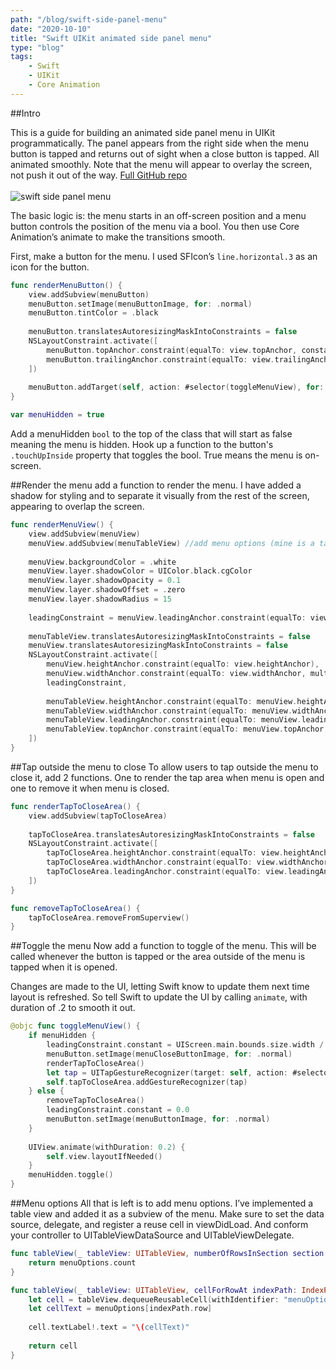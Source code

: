 ```yaml
---
path: "/blog/swift-side-panel-menu"
date: "2020-10-10"
title: "Swift UIKit animated side panel menu"
type: "blog"
tags:
    - Swift
    - UIKit
    - Core Animation
---
```


##Intro

This is a guide for building an animated side panel menu in UIKit programmatically. The panel appears from the right side when the menu button is tapped and returns out of sight when a close button is tapped. All animated smoothly. Note that the menu will appear to overlay the screen, not push it out of the way. [Full GitHub repo](https://github.com/TrevPennington/swift-side-panel-menu)
<br></br>
![swift side panel menu](/sidepanel.gif)

The basic logic is: the menu starts in an off-screen position and a menu button controls the position of the menu via a bool. You then use Core Animation’s animate to make the transitions smooth. 

First, make a button for the menu. I used SFIcon’s `line.horizontal.3` as an icon for the button. 

```swift
func renderMenuButton() {
    view.addSubview(menuButton)
    menuButton.setImage(menuButtonImage, for: .normal)
    menuButton.tintColor = .black
    
    menuButton.translatesAutoresizingMaskIntoConstraints = false
    NSLayoutConstraint.activate([
        menuButton.topAnchor.constraint(equalTo: view.topAnchor, constant: 40),
        menuButton.trailingAnchor.constraint(equalTo: view.trailingAnchor, constant: -30)
    ])
    
    menuButton.addTarget(self, action: #selector(toggleMenuView), for: .touchUpInside)
}
```

```swift
var menuHidden = true
```
Add a menuHidden `bool` to the top of the class that will start as false meaning the menu is hidden. Hook up a function to the button's `.touchUpInside` property that toggles the bool. True means the menu is on-screen. 

##Render the menu
add a function to render the menu. I have added a shadow for styling and to separate it visually from the rest of the screen, appearing to overlap the screen.

```swift
func renderMenuView() {
    view.addSubview(menuView)
    menuView.addSubview(menuTableView) //add menu options (mine is a table view, defined later in this guide)
    
    menuView.backgroundColor = .white
    menuView.layer.shadowColor = UIColor.black.cgColor
    menuView.layer.shadowOpacity = 0.1
    menuView.layer.shadowOffset = .zero
    menuView.layer.shadowRadius = 15
    
    leadingConstraint = menuView.leadingAnchor.constraint(equalTo: view.trailingAnchor, constant: menuLeadingAnchorPosition)
    
    menuTableView.translatesAutoresizingMaskIntoConstraints = false
    menuView.translatesAutoresizingMaskIntoConstraints = false
    NSLayoutConstraint.activate([
        menuView.heightAnchor.constraint(equalTo: view.heightAnchor),
        menuView.widthAnchor.constraint(equalTo: view.widthAnchor, multiplier: 0.5),
        leadingConstraint,
        
        menuTableView.heightAnchor.constraint(equalTo: menuView.heightAnchor),
        menuTableView.widthAnchor.constraint(equalTo: menuView.widthAnchor),
        menuTableView.leadingAnchor.constraint(equalTo: menuView.leadingAnchor),
        menuTableView.topAnchor.constraint(equalTo: menuView.topAnchor, constant: 70)
    ])
}
```
##Tap outside the menu to close
To allow users to tap outside the menu to close it, add 2 functions. One to render the tap area when menu is open and one to remove it when menu is closed.

```swift
func renderTapToCloseArea() {
    view.addSubview(tapToCloseArea)
    
    tapToCloseArea.translatesAutoresizingMaskIntoConstraints = false
    NSLayoutConstraint.activate([
        tapToCloseArea.heightAnchor.constraint(equalTo: view.heightAnchor),
        tapToCloseArea.widthAnchor.constraint(equalTo: view.widthAnchor, multiplier: 0.5),
        tapToCloseArea.leadingAnchor.constraint(equalTo: view.leadingAnchor)
    ])
}

func removeTapToCloseArea() {
    tapToCloseArea.removeFromSuperview()
}
```
##Toggle the menu
Now add a function to toggle of the menu. This will be called whenever the button is tapped or the area outside of the menu is tapped when it is opened. 

Changes are made to the UI, letting Swift know to update them next time layout is refreshed. So tell Swift to update the UI by calling `animate`, with duration of .2 to smooth it out. 

```swift
@objc func toggleMenuView() {
    if menuHidden {
        leadingConstraint.constant = UIScreen.main.bounds.size.width / 2 * -1
        menuButton.setImage(menuCloseButtonImage, for: .normal)
        renderTapToCloseArea()
        let tap = UITapGestureRecognizer(target: self, action: #selector(self.toggleMenuView))
        self.tapToCloseArea.addGestureRecognizer(tap)
    } else {
        removeTapToCloseArea()
        leadingConstraint.constant = 0.0
        menuButton.setImage(menuButtonImage, for: .normal)
    }
    
    UIView.animate(withDuration: 0.2) {
        self.view.layoutIfNeeded()
    }
    menuHidden.toggle()
}
```
##Menu options
All that is left is to add menu options. I’ve implemented a table view and added it as a subview of the menu. Make sure to set the data source, delegate, and register a reuse cell in viewDidLoad. And conform your controller to UITableViewDataSource and UITableViewDelegate.
```swift
func tableView(_ tableView: UITableView, numberOfRowsInSection section: Int) -> Int {
    return menuOptions.count
}

func tableView(_ tableView: UITableView, cellForRowAt indexPath: IndexPath) -> UITableViewCell {
    let cell = tableView.dequeueReusableCell(withIdentifier: "menuOptionCell", for: indexPath as IndexPath)
    let cellText = menuOptions[indexPath.row]
    
    cell.textLabel!.text = "\(cellText)"
    
    return cell
}
```